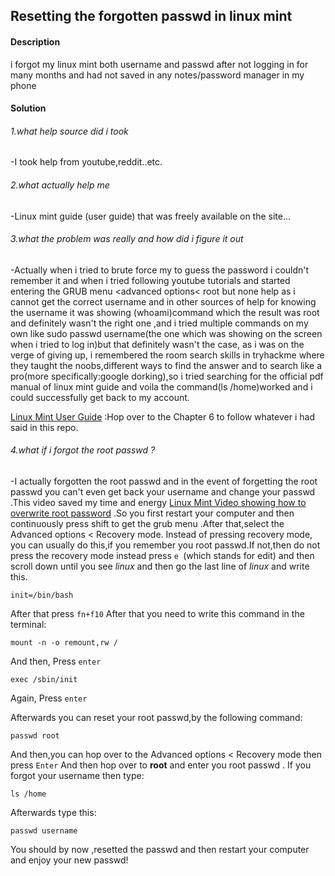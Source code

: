 ## Resetting the forgotten passwd in linux mint
#### **Description**

i forgot my linux mint both username and passwd after not logging in for many months and had not saved in any notes/password manager in my phone

#### **Solution**

###### _1.what help source did i took_
 -I took help from youtube,reddit..etc.
 ###### _2.what actually help me_
-Linux mint guide (user guide) that was freely available on the site...
###### _3.what the problem was really and how did i figure it out_

-Actually when i tried to brute force my to guess the password i couldn't remember it and when i tried following youtube tutorials and started entering the GRUB menu <advanced options< root but none help as i cannot get the correct username and in other sources of help for knowing the username it was showing (whoami)command which the result was root and definitely wasn't the right one ,and i tried multiple commands on my own like sudo passwd username(the one which was showing on the screen when i tried to log in)but that definitely wasn't the case, as i was on the verge of giving up, i remembered the room search skills in tryhackme where they taught the noobs,different ways to find the answer and to search like a pro(more specifically:google dorking),so i tried searching for the official pdf manual of linux mint guide and voila the command(ls /home)worked and i could successfully get back to my account. 

[Linux Mint User Guide](https://linuxmint-user-guide.readthedocs.io/_/downloads/en/latest/pdf/) :Hop over to the Chapter 6 to follow whatever i had said in this repo.

######  _4.what if i forgot the root passwd ?_
-I actually forgotten the root passwd and in the event of forgetting the root passwd you can't even get back your username and change your passwd .This video saved my time and energy [Linux Mint Video showing how to overwrite root password](https://youtu.be/8W5CWhg19pI?si=Hq5rFaVmfPqSi9Pu) .So you first restart your computer and then continuously press shift to get the grub menu .After that,select the Advanced options < Recovery mode. Instead of pressing recovery mode, you can usually do this,if you remember you root passwd.If not,then do not press the recovery mode instead press `e `(which stands for edit) and then scroll down until you see _linux_ and then go the last line of _linux_ and write this.
```
init=/bin/bash
```
After that press `fn+f10`
After that you need to write this command in the terminal:
```
mount -n -o remount,rw /
```
And then, Press `enter`
```
exec /sbin/init 
```
Again, Press `enter`

Afterwards you can reset your root passwd,by the following command:
```
passwd root
```
And then,you can hop over to the Advanced options < Recovery mode  then press `Enter`
And then hop over to **root** and enter you root passwd .
If you forgot your username then type:
```
ls /home
```
Afterwards type this:
```
passwd username
```
You should by now ,resetted the passwd and then restart your computer and enjoy your new passwd!







